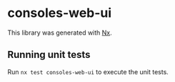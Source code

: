 # consoles-web-ui

This library was generated with [Nx](https://nx.dev).

## Running unit tests

Run `nx test consoles-web-ui` to execute the unit tests.
